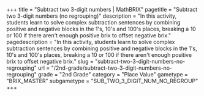 +++
title = "Subtract two 3-digit numbers | MathBRIX"
pagetitle = "Subtract two 3-digit numbers (no regrouping)"
description = "In this activity, students learn to solve complex subtraction sentences by combining positive and negative blocks in the 1's, 10's and 100's places, breaking a 10 or 100 if there aren't enough positive brix to offset negative brix."
pagedescription = "In this activity, students learn to solve complex subtraction sentences by combining positive and negative blocks in the 1's, 10's and 100's places, breaking a 10 or 100 if there aren't enough positive brix to offset negative brix."
slug = "subtract-two-3-digit-numbers-no-regrouping"
url = "/2nd-grade/subtract-two-3-digit-numbers-no-regrouping"
grade = "2nd Grade"
category = "Place Value"
gametype = "BRIX_MASTER"
subgametype = "SUB_TWO_3_DIGIT_NUM_NO_REGROUP"
+++